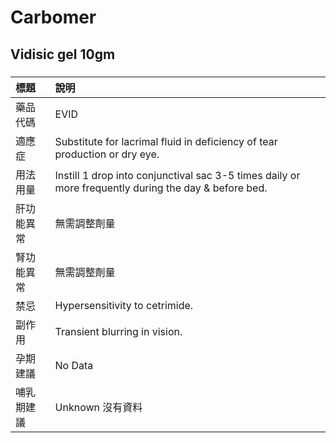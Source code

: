 # Carbomer

## Vidisic gel 10gm

##### 

| 標題       | 說明                                                                                                 |
|:-----------|:-----------------------------------------------------------------------------------------------------|
| 藥品代碼   | EVID                                                                                                 |
| 適應症     | Substitute for lacrimal fluid in deficiency of tear production or dry eye.                           |
| 用法用量   | Instill 1 drop into conjunctival sac 3-5 times daily or more frequently during the day & before bed. |
| 肝功能異常 | 無需調整劑量                                                                                         |
| 腎功能異常 | 無需調整劑量                                                                                         |
| 禁忌       | Hypersensitivity to cetrimide.                                                                       |
| 副作用     | Transient blurring in vision.                                                                        |
| 孕期建議   | No Data                                                                                              |
| 哺乳期建議 | Unknown 沒有資料                                                                                     |


